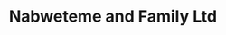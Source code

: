 ---
title: "Nabweteme and Family Ltd"
url: /malaba-town-council/nabweteme-and-family-ltd/
shop: Bücher
---